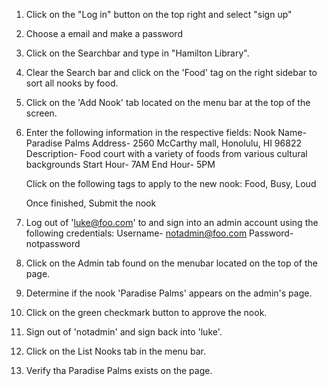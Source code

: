 1) Click on the "Log in" button on the top right and select "sign up"

2) Choose a email and make a password

3) Click on the Searchbar and type in "Hamilton Library".

4) Clear the Search bar and click on the 'Food' tag on the right sidebar to sort all nooks by food.

5) Click on the 'Add Nook' tab located on the menu bar at the top of the screen.

6) Enter the following information in the respective fields:
      Nook Name-   Paradise Palms
      Address-     2560 McCarthy mall, Honolulu, HI 96822
      Description- Food court with a variety of foods from various cultural backgrounds
      Start Hour-  7AM    End Hour- 5PM
      
   Click on the following tags to apply to the new nook:
      Food, Busy, Loud
   
   Once finished, Submit the nook 

7)  Log out of 'luke@foo.com' to and sign into an admin account using the following credentials:
      Username- notadmin@foo.com
      Password- notpassword

8) Click on the Admin tab found on the menubar located on the top of the page.

9) Determine if the nook 'Paradise Palms' appears on the admin's page.

10) Click on the green checkmark button to approve the nook.

11) Sign out of 'notadmin' and sign back into 'luke'.

12) Click on the List Nooks tab in the menu bar.

13) Verify tha Paradise Palms exists on the page. 
